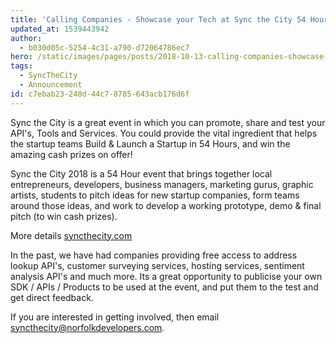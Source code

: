 ```yaml
---
title: 'Calling Companies - Showcase your Tech at Sync the City 54 Hour Startup event'
updated_at: 1539443942
author:
  - b030d05c-5254-4c31-a790-d72064786ec7
hero: /static/images/pages/posts/2018-10-13-calling-companies-showcase-your-tech-at-sync-the-city-54-hour-startup-event/hero.jpg
tags:
  - SyncTheCity
  - Announcement
id: c7ebab23-248d-44c7-8785-643acb176d6f
---
```

Sync the City is a great event in which you can promote, share and test your API's, Tools and Services. You could provide the vital ingredient that helps the startup teams Build & Launch a Startup in 54 Hours, and win the amazing cash prizes on offer!

Sync the City 2018 is a 54 Hour event that brings together local entrepreneurs, developers, business managers, marketing gurus, graphic artists, students to pitch ideas for new startup companies, form teams around those ideas, and work to develop a working prototype, demo & final pitch (to win cash prizes).

More details [syncthecity.com](http://syncthecity.com)

In the past, we have had companies providing free access to address lookup API's, customer surveying services, hosting services, sentiment analysis API's and much more. Its a great opportunity to publicise your own SDK / APIs / Products to be used at the event, and put them to the test and get direct feedback.

If you are interested in getting involved, then email [syncthecity@norfolkdevelopers.com](mailto:syncthecity@norfolkdevelopers.com).
